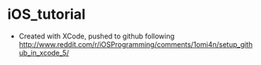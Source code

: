 iOS_tutorial
============

- Created with XCode, pushed to github following
    http://www.reddit.com/r/iOSProgramming/comments/1omi4n/setup_github_in_xcode_5/
